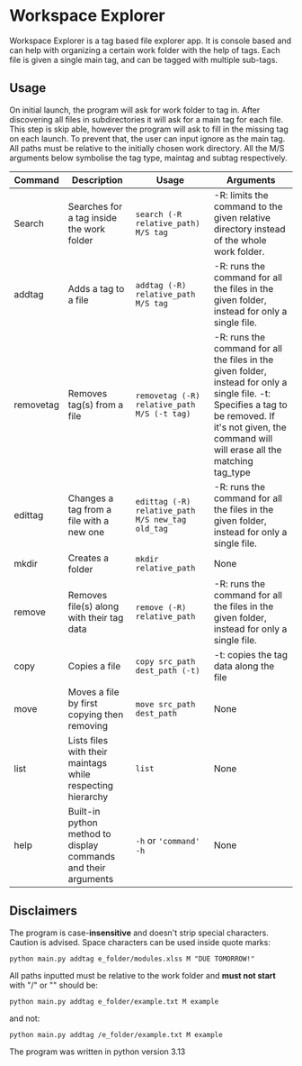 # Workspace Explorer

Workspace Explorer is a tag based file explorer app. It is console based and can help with organizing a certain work folder with the help of tags.
Each file is given a single main tag, and can be tagged with multiple sub-tags.

## Usage
On initial launch, the program will ask for work folder to tag in. After discovering all files in subdirectories it will ask for a main tag for each file. This step is skip able, however the program will ask to fill in the missing tag on each launch. To prevent that, the user can input ignore as the main tag.
All paths must be relative to the initially chosen work directory. 
All the M/S arguments below symbolise the tag type, maintag and subtag respectively.

| Command   | Description                                                    | Usage                                            | Arguments                                                                                                                                                                                               |
|-----------|----------------------------------------------------------------|--------------------------------------------------|---------------------------------------------------------------------------------------------------------------------------------------------------------------------------------------------------------|
| Search    | Searches for a tag inside the work folder                      | `search (-R relative_path) M/S tag`              | -R: limits the command to the given relative directory instead of the whole work folder.                                                                                                                |
| addtag    | Adds a tag to a file                                           | `addtag (-R) relative_path M/S tag`              | -R: runs the command for all the files in the given folder, instead for only a single file.                                                                                                             |
| removetag | Removes tag(s) from a file                                     | `removetag (-R) relative_path M/S (-t tag)`      | -R: runs the command for all the files in the given folder, instead for only a single file. -t: Specifies a tag to be removed. If it's not given, the command will will erase all the matching tag_type |
| edittag   | Changes a tag from a file with a new one                       | `edittag (-R) relative_path M/S new_tag old_tag` | -R: runs the command for all the files in the given folder, instead for only a single file.                                                                                                             |
| mkdir     | Creates a folder                                               | `mkdir relative_path`                            | None                                                                                                                                                                                                    |
| remove    | Removes file(s) along with their tag data                      | `remove (-R) relative_path`                      | -R: runs the command for all the files in the given folder, instead for only a single file.                                                                                                             |
| copy      | Copies a file                                                  | `copy src_path dest_path (-t)`                   | -t: copies the tag data along the file                                                                                                                                                                  |
| move      | Moves a file by first copying then removing                    | `move src_path dest_path`                        | None                                                                                                                                                                                                    |
| list      | Lists files with their maintags while respecting hierarchy     | `list`                                           | None                                                                                                                                                                                                    |
| help      | Built-in python method to display commands and their arguments | `-h` or `'command' -h`                           | None                                                                                                                                                                                                    |


## Disclaimers
The program is case-**insensitive** and doesn't strip special characters. Caution is advised.
Space characters can be used inside quote marks:
```
python main.py addtag e_folder/modules.xlss M "DUE TOMORROW!"
```

All paths inputted must be relative to the work folder and **must not start** with "/" or "\"
should be:
```
python main.py addtag e_folder/example.txt M example
```
and not: 
```
python main.py addtag /e_folder/example.txt M example
```

The program was written in python version 3.13